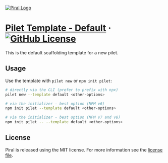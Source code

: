 [![Piral Logo](https://github.com/smapiot/piral/raw/main/docs/assets/logo.png)](https://piral.io)

# [Pilet Template - Default](https://piral.io) &middot; [![GitHub License](https://img.shields.io/badge/license-MIT-blue.svg)](https://github.com/smapiot/piral/blob/main/LICENSE)

This is the default scaffolding template for a new pilet.

## Usage

Use the template with `pilet new` or `npm init pilet`:

```sh
# directly via the CLI (prefer to prefix with npx)
pilet new --template default <other-options>

# via the initializer - best option (NPM v6)
npm init pilet --template default <other-options>

# via the initializer - best option (NPM v7 and v8)
npm init pilet -- --template default <other-options>
```

## License

Piral is released using the MIT license. For more information see the [license file](./LICENSE).
